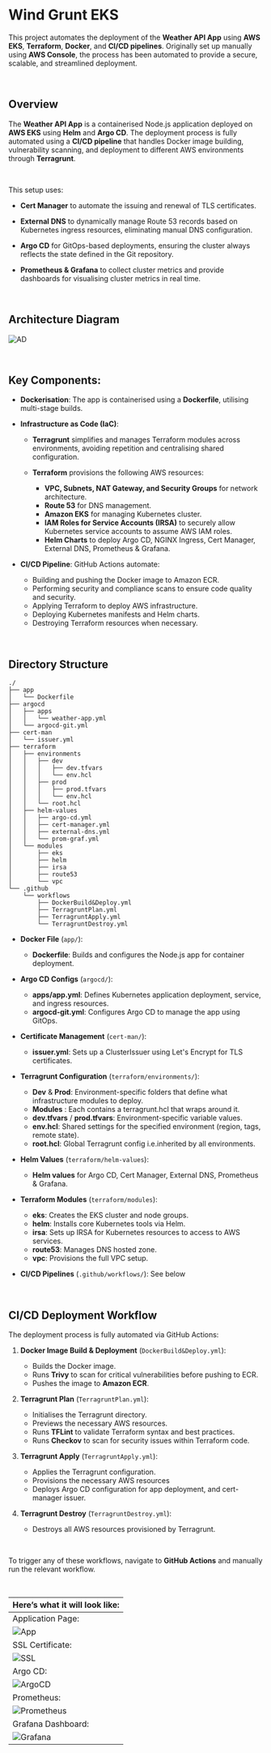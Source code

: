 # Wind Grunt EKS

This project automates the deployment of the **Weather API App** using **AWS EKS**, **Terraform**, **Docker**, and **CI/CD pipelines**. Originally set up manually using **AWS Console**, the process has been automated to provide a secure, scalable, and streamlined deployment.

<br>

## Overview

The **Weather API App** is a containerised Node.js application deployed on **AWS EKS** using **Helm** and **Argo CD**. The deployment process is fully automated using a **CI/CD pipeline** that handles Docker image building, vulnerability scanning, and deployment to different AWS environments through **Terragrunt**.

<br>

This setup uses:


- **Cert Manager** to automate the issuing and renewal of TLS certificates.

- **External DNS** to dynamically manage Route 53 records based on Kubernetes ingress resources, eliminating manual DNS configuration.

- **Argo CD** for GitOps-based deployments, ensuring the cluster always reflects the state defined in the Git repository.

- **Prometheus & Grafana** to collect cluster metrics and provide dashboards for visualising cluster metrics in real time.

<br>

## Architecture Diagram

![AD](https://raw.githubusercontent.com/JunedConnect/project-bravo-terragrunt/main/images/Architecture%20Diagram.png)

<br>

## Key Components:

- **Dockerisation**: The app is containerised using a **Dockerfile**, utilising multi-stage builds.

- **Infrastructure as Code (IaC)**:

    - **Terragrunt** simplifies and manages Terraform modules across environments, avoiding repetition and centralising shared configuration.

    - **Terraform** provisions the following AWS resources:
        - **VPC, Subnets, NAT Gateway, and Security Groups** for network architecture.
        - **Route 53** for DNS management.
        - **Amazon EKS** for managing Kubernetes cluster.
        - **IAM Roles for Service Accounts (IRSA)** to securely allow Kubernetes service accounts to assume AWS IAM roles.
        - **Helm Charts** to deploy Argo CD, NGINX Ingress, Cert Manager, External DNS, Prometheus & Grafana.

- **CI/CD Pipeline**: GitHub Actions automate:
    - Building and pushing the Docker image to Amazon ECR.
    - Performing security and compliance scans to ensure code quality and security.
    - Applying Terraform to deploy AWS infrastructure.
    - Deploying Kubernetes manifests and Helm charts.
    - Destroying Terraform resources when necessary.

<br>

## Directory Structure

```
./
├── app
│   └── Dockerfile
├── argocd
│   ├── apps
│   │   └── weather-app.yml
│   └── argocd-git.yml
├── cert-man
│   └── issuer.yml
├── terraform
│   ├── environments
│   │   ├── dev
│   │   │   ├── dev.tfvars
│   │   │   └── env.hcl
│   │   ├── prod
│   │   │   ├── prod.tfvars
│   │   │   └── env.hcl
│   │   └── root.hcl
│   ├── helm-values
│   │   ├── argo-cd.yml
│   │   ├── cert-manager.yml
│   │   ├── external-dns.yml
│   │   └── prom-graf.yml
│   └── modules
│       ├── eks
│       ├── helm
│       ├── irsa
│       ├── route53
│       └── vpc
└── .github
    └── workflows
        ├── DockerBuild&Deploy.yml
        ├── TerragruntPlan.yml
        ├── TerragruntApply.yml
        └── TerragruntDestroy.yml
```

- **Docker File** (`app/`):
    - **Dockerfile**: Builds and configures the Node.js app for container deployment.

- **Argo CD Configs** (`argocd/`):
    - **apps/app.yml**: Defines Kubernetes application deployment, service, and ingress resources.
    - **argocd-git.yml**: Configures Argo CD to manage the app using GitOps.

- **Certificate Management** (`cert-man/`):
    - **issuer.yml**: Sets up a ClusterIssuer using Let's Encrypt for TLS certificates.

- **Terragrunt Configuration** (`terraform/environments/`):
    - **Dev** & **Prod**: Environment-specific folders that define what infrastructure modules to deploy.
    - **Modules** : Each contains a terragrunt.hcl that wraps around it.
    - **dev.tfvars** / **prod.tfvars**: Environment-specific variable values.
    - **env.hcl**: Shared settings for the specified environment (region, tags, remote state).
    - **root.hcl**: Global Terragrunt config i.e.inherited by all environments.

- **Helm Values** (`terraform/helm-values`):
    - **Helm values** for Argo CD, Cert Manager, External DNS, Prometheus & Grafana.

- **Terraform Modules** (`terraform/modules`):
    - **eks**: Creates the EKS cluster and node groups.
    - **helm**: Installs core Kubernetes tools via Helm.
    - **irsa**: Sets up IRSA for Kubernetes resources to access to AWS services.
    - **route53**: Manages DNS hosted zone.
    - **vpc**: Provisions the full VPC setup.

- **CI/CD Pipelines** (`.github/workflows/`): See below

<br>


## CI/CD Deployment Workflow

The deployment process is fully automated via GitHub Actions:

1. **Docker Image Build & Deployment** (`DockerBuild&Deploy.yml`):
    - Builds the Docker image.
    - Runs **Trivy** to scan for critical vulnerabilities before pushing to ECR.
    - Pushes the image to **Amazon ECR**.

2. **Terragrunt Plan** (`TerragruntPlan.yml`):
    - Initialises the Terragrunt directory.
    - Previews the necessary AWS resources.
    - Runs **TFLint** to validate Terraform syntax and best practices.
    - Runs **Checkov** to scan for security issues within Terraform code.

3. **Terragrunt Apply** (`TerragruntApply.yml`):
    - Applies the Terragrunt configuration.
    - Provisions the necessary AWS resources
    - Deploys Argo CD configuration for app deployment, and cert-manager issuer.

4. **Terragrunt Destroy** (`TerragruntDestroy.yml`):
    - Destroys all AWS resources provisioned by Terragrunt.

<br>

To trigger any of these workflows, navigate to **GitHub Actions** and manually run the relevant workflow.

<br>

|Here’s what it will look like:|
|-------|
|Application Page:|
| ![App](https://raw.githubusercontent.com/JunedConnect/project-bravo-terragrunt/main/images/App%20Page.png) |
|SSL Certificate:|
| ![SSL](https://raw.githubusercontent.com/JunedConnect/project-bravo-terragrunt/main/images/SSL%20Certificate.png) |
|Argo CD:|
| ![ArgoCD](https://raw.githubusercontent.com/JunedConnect/project-bravo-terragrunt/main/images/ArgoCD%20Page.png) |
|Prometheus:|
| ![Prometheus](https://raw.githubusercontent.com/JunedConnect/project-bravo-terragrunt/main/images/Prometheus%20Page.png) |
|Grafana Dashboard:|
| ![Grafana](https://raw.githubusercontent.com/JunedConnect/project-bravo-terragrunt/main/images/Grafana%20Dashboard.png) |
